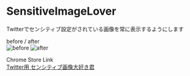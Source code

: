 # SensitiveImageLover
Twitterでセンシティブ設定がされている画像を常に表示するようにします

before / after  
![before](https://user-images.githubusercontent.com/17977166/160260719-8e7a2572-84da-46af-92b5-185bca61231c.png) ![after](https://user-images.githubusercontent.com/17977166/160260718-203cc004-b344-4e05-a969-44340902a2bf.png)

Chrome Store Link  
[Twitter用 センシティブ画像大好き君](https://chrome.google.com/webstore/detail/twitter%E7%94%A8-%E3%82%BB%E3%83%B3%E3%82%B7%E3%83%86%E3%82%A3%E3%83%96%E7%94%BB%E5%83%8F%E5%A4%A7%E5%A5%BD%E3%81%8D%E5%90%9B/gmmdlghnjobnnkochmhgbmdaoncibakj)
